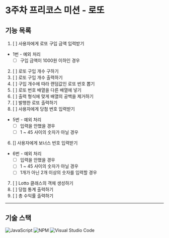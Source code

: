 # 3주차 프리코스 미션 - 로또 

## 기능 목록
1.  [ ] 사용자에게 로또 구입 금액 입력받기

* 1번 - 예외 처리
    * [ ] 구입 금액이 1000원 이하인 경우

2. [ ] 로또 구입 개수 구하기
2. [ ] 로또 구입 개수 출력하기
3. [ ] 구입 개수에 따라 랜덤값인 로또 번호 뽑기
3. [ ] 로또 번호 배열을 다른 배열에 넣기
3. [ ] 출력 형식에 맞게 배열의 공백을 제거하기
4. [ ] 발행한 로또 출력하기
5. [ ] 사용자에게 당첨 번호 입력받기

* 5번 - 예외 처리
    * [ ] 입력을 안했을 경우
    * [ ] 1 ~ 45 사이의 숫자가 아닐 경우

6. [] 사용자에게 보너스 번호 입력받기

* 6번 - 예외 처리
    * [ ] 입력을 안했을 경우
    * [ ] 1 ~ 45 사이의 숫자가 아닐 경우
    * [ ] 1개가 아닌 2개 이상의 숫자를 입력할 경우

7. [ ] Lotto 클래스의 객체 생성하기
7. [ ] 당첨 통계 출력하기
8. [ ] 총 수익률 출력하기

-------
## 기술 스택
![JavaScript](https://img.shields.io/badge/javascript-%23323330.svg?style=for-the-badge&logo=javascript&logoColor=%23F7DF1E)  ![NPM](https://img.shields.io/badge/NPM-%23CB3837.svg?style=for-the-badge&logo=npm&logoColor=white) ![Visual Studio Code](https://img.shields.io/badge/Visual%20Studio%20Code-0078d7.svg?style=for-the-badge&logo=visual-studio-code&logoColor=white)